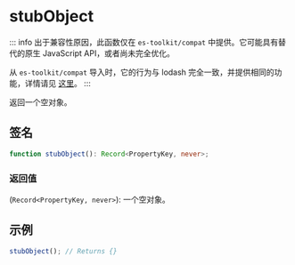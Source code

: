 # stubObject

::: info
出于兼容性原因，此函数仅在 `es-toolkit/compat` 中提供。它可能具有替代的原生 JavaScript API，或者尚未完全优化。

从 `es-toolkit/compat` 导入时，它的行为与 lodash 完全一致，并提供相同的功能，详情请见 [这里](../../../compatibility.md)。
:::

返回一个空对象。

## 签名

```typescript
function stubObject(): Record<PropertyKey, never>;
```

### 返回值

(`Record<PropertyKey, never>`): 一个空对象。

## 示例

```typescript
stubObject(); // Returns {}
```
